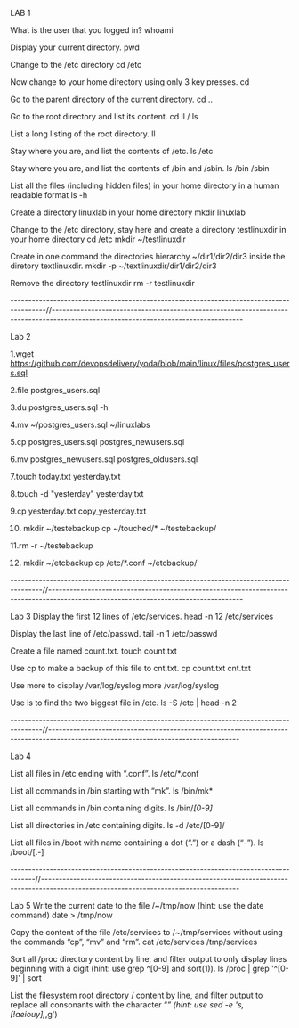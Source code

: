 LAB 1

What is the user that you logged in?
whoami

Display your current directory.
pwd

Change to the /etc directory
cd /etc

Now change to your home directory using only 3 key presses.
cd 

Go to the parent directory of the current directory.
cd ..

Go to the root directory and list its content.
cd 
ll / ls

List a long listing of the root directory.
ll

Stay where you are, and list the contents of /etc.
ls /etc 

Stay where you are, and list the contents of /bin and /sbin.
ls /bin /sbin 

List all the files (including hidden files) in your home directory in a human readable format
ls -h

Create a directory linuxlab in your home directory
mkdir linuxlab

Change to the /etc directory, stay here and create a directory testlinuxdir in your home directory
cd /etc 
mkdir ~/testlinuxdir

Create in one command the directories hierarchy ~/dir1/dir2/dir3 inside the diretory textlinuxdir.
mkdir -p ~/textlinuxdir/dir1/dir2/dir3

Remove the directory testlinuxdir
rm -r testlinuxdir

----------------------------------------------------------------------------------------//-----------------------------------------------------------------------------------------------------------------------------------

Lab 2

1.wget https://github.com/devopsdelivery/yoda/blob/main/linux/files/postgres_users.sql

2.file postgres_users.sql 

3.du postgres_users.sql -h

4.mv ~/postgres_users.sql ~/linuxlabs

5.cp postgres_users.sql postgres_newusers.sql

6.mv postgres_newusers.sql postgres_oldusers.sql

7.touch today.txt yesterday.txt

8.touch -d "yesterday" yesterday.txt

9.cp yesterday.txt copy_yesterday.txt

10. mkdir ~/testebackup
cp ~/touched/* ~/testebackup/

11.rm -r ~/testebackup

12. mkdir ~/etcbackup
cp /etc/*.conf ~/etcbackup/

---------------------------------------------------------------------------------------//------------------------------------------------------------------------------------------------------------------------------------

Lab 3
Display the first 12 lines of /etc/services.
head -n 12 /etc/services

Display the last line of /etc/passwd.
tail -n 1 /etc/passwd

Create a file named count.txt.
touch count.txt

Use cp to make a backup of this file to cnt.txt.
cp count.txt cnt.txt

Use more to display /var/log/syslog
more /var/log/syslog

Use ls to find the two biggest file in /etc.
ls -S /etc | head -n 2

---------------------------------------------------------------------------------------//-----------------------------------------------------------------------------------------------------------------------------------

Lab 4 

List all files in /etc ending with “.conf”.
ls /etc/*.conf

List all commands in /bin starting with “mk”.
ls /bin/mk*

List all commands in /bin containing digits.
ls /bin/*[0-9]*

List all directories in /etc containing digits.
ls -d /etc/[0-9]/

List all files in /boot with name containing a dot (“.”) or a dash (“-”).
ls /boot/[.-]

-------------------------------------------------------------------------------------//-------------------------------------------------------------------------------------------------------------------------------------

Lab 5
Write the current date to the file /~/tmp/now (hint: use the date command)
date > /tmp/now

Copy the content of the file /etc/services to /~/tmp/services without using the commands “cp”, “mv” and “rm”.
cat /etc/services /tmp/services

Sort all /proc directory content by line, and filter output to only display lines beginning with a digit (hint: use grep ^[0-9] and sort(1)).
ls /proc | grep '^[0-9]' | sort

List the filesystem root directory / content by line, and filter output to replace all consonants with the character “_” (hint: use sed -e 's,[!aeiouy],_,g')

